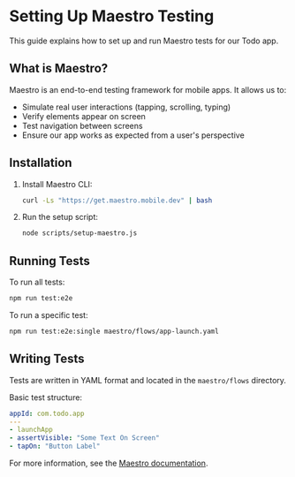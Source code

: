 
# Setting Up Maestro Testing

This guide explains how to set up and run Maestro tests for our Todo app.

## What is Maestro?

Maestro is an end-to-end testing framework for mobile apps. It allows us to:
- Simulate real user interactions (tapping, scrolling, typing)
- Verify elements appear on screen
- Test navigation between screens
- Ensure our app works as expected from a user's perspective

## Installation

1. Install Maestro CLI:
   ```bash
   curl -Ls "https://get.maestro.mobile.dev" | bash
   ```

2. Run the setup script:
   ```bash
   node scripts/setup-maestro.js
   ```

## Running Tests

To run all tests:
```bash
npm run test:e2e
```

To run a specific test:
```bash
npm run test:e2e:single maestro/flows/app-launch.yaml
```

## Writing Tests

Tests are written in YAML format and located in the `maestro/flows` directory.

Basic test structure:
```yaml
appId: com.todo.app
---
- launchApp
- assertVisible: "Some Text On Screen"
- tapOn: "Button Label"
```

For more information, see the [Maestro documentation](https://maestro.mobile.dev/getting-started/writing-your-first-flow).
